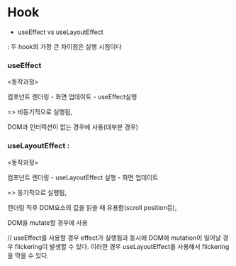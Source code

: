 # Hook
- useEffect vs useLayoutEffect

: 두 hook의 가장 큰 차이점은 실행 시점이다

### useEffect

<동작과정>

컴포넌트 렌더링 - 화면 업데이트 - useEffect실행

=> 비동기적으로 실행됨,

DOM과 인터렉션이 없는 경우에 사용(대부분 경우)

### useLayoutEffect :

<동작과정>

컴포넌트 렌더링 - useLayoutEffect 실행 - 화면 업데이트

=> 동기적으로 실행됨,

렌더링 직후 DOM요소의 값을 읽을 때 유용함(scroll position등),

DOM을 mutate할 경우에 사용

// useEffect를 사용할 경우 effect가 실행됨과 동시에 DOM에 mutation이 일어날 경우 flickering이 발생할 수 있다. 이러한 경우 useLayoutEffect를 사용해서 flickering을 막을 수 있다.
